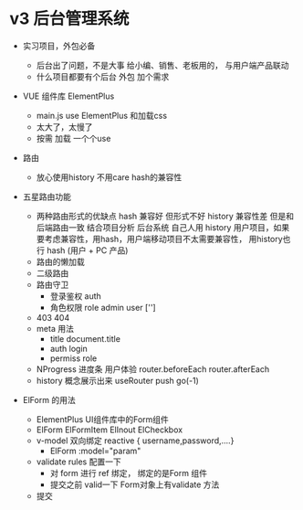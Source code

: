 # v3 后台管理系统

- 实习项目，外包必备
    - 后台出了问题，不是大事
        给小编、销售、老板用的， 与用户端产品联动
    - 什么项目都要有个后台
        外包 加个需求

- VUE 组件库 ElementPlus
    - main.js use ElementPlus 和加载css
    - 太大了，太慢了
    - 按需 加载 一个个use 

- 路由
    - 放心使用history  不用care hash的兼容性




- 五星路由功能
    - 两种路由形式的优缺点
        hash 兼容好 但形式不好
        history 兼容性差 但是和后端路由一致
        结合项目分析 后台系统 自己人用 history
        用户项目，如果要考虑兼容性，用hash，用户端移动项目不太需要兼容性，
        用history也行
        hash (用户 + PC 产品)
    - 路由的懒加载
    - 二级路由
    - 路由守卫
        - 登录鉴权  auth
        - 角色权限 role     admin  user  ['']
    - 403 404 
    - meta 用法
        - title     document.title
        - auth  login
        - permiss role 
    - NProgress  进度条
        用户体验 
        router.beforeEach
        router.afterEach
    - history 概念展示出来
        useRouter  push  go(-1)


- ElForm 的用法
    - ElementPlus UI组件库中的Form组件
    - ElForm ElFormItem ElInout ElCheckbox
    - v-model 双向绑定 reactive { username,password,....}
        - ElForm :model="param"
    - validate rules 配置一下
        - 对 form 进行 ref 绑定， 绑定的是Form 组件
        - 提交之前 valid一下 Form对象上有validate 方法
    - 提交